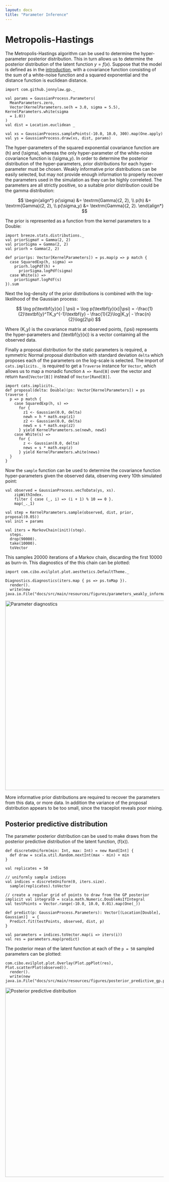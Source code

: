```yaml
---
layout: docs
title: "Parameter Inference"
---
```


# Metropolis-Hastings

The Metropolis-Hastings algorithm can be used to determine the hyper-parameter
posterior distribution. This in turn allows us to determine the posterior distribution
of the latent function $y = f(x)$. Suppose that the model is defined as in the
[introduction](index.html), with a covariance function consisting of the sum of
a white-noise function and a squared exponential and the distance function is
euclidean distance.

```tut:silent
import com.github.jonnylaw.gp._

val params = GaussianProcess.Parameters(
  MeanParameters.zero,
  Vector(KernelParameters.se(h = 3.0, sigma = 5.5), KernelParameters.white(sigma
  = 1.0))
)
val dist = Location.euclidean _

val xs = GaussianProcess.samplePoints(-10.0, 10.0, 300).map(One.apply)
val ys = GaussianProcess.draw(xs, dist, params)
```

The hyper-parameters of the squared exponential covariance function are \(h\) and
\(\sigma\), whereas the only hyper-parameter of the white-noise covariance
function is \(\sigma_y\). In order to determine the posterior distribution of
the hyper-parameters, prior distributions for each hyper-parameter must be
chosen. Weakly informative prior distributions can be easily selected, but may not provide
enough information to properly recover the parameters used in the simulation as
they can be highly correleted. The parameters are all strictly positive, so a
suitable prior distribution could be the gamma distribution:

$$ \begin{align*}
p(\sigma) &= \textrm{Gamma}(2, 2), \\
p(h) &= \textrm{Gamma}(2, 2), \\
p(\sigma_y) &= \textrm{Gamma}(2, 2).
\end{align*} $$

The prior is represented as a function from the kernel parameters to a Double:

```tut:silent
import breeze.stats.distributions._
val priorSigmaY = Gamma(2, 2)
val priorSigma = Gamma(2, 2)
val priorh = Gamma(2, 2)

def prior(ps: Vector[KernelParameters]) = ps.map(p => p match {
  case SquaredExp(h, sigma) =>
    priorh.logPdf(h) +
      priorSigma.logPdf(sigma)
  case White(s) =>
    priorSigmaY.logPdf(s)
}).sum
```

Next the log-density of the prior distributions is combined with the
log-likelihood of the Gaussian process:

$$ \log p(\textbf{y}(x) | \psi) = \log p(\textbf{y}(x)|\psi) =
-\frac{1}{2}\textbf{y}^TK_y^{-1}\textbf{y} - \frac{1}{2}\log|K_y| -
\frac{n}{2}\log(2\pi) $$

Where \(K_y\) is the covariance matrix at observed points, \(\psi\) represents the
hyper-parameters and \(\textbf{y}(x)\) is a vector containing all the observed data.

Finally a proposal distribution for the static parameters is required, a
symmetric Normal proposal distribution with standard deviation `delta` which
proposes each of the parameters on the log-scale is selected. The import of
`cats.implicits._` is required to get a `Traverse` instance for `Vector`, which
allows us to map a monadic function `A => Rand[B]` over the vector and return
`Rand[Vector[B]]` instead of `Vector[Rand[B]]`.

```tut:silent
import cats.implicits._
def proposal(delta: Double)(ps: Vector[KernelParameters]) = ps traverse {
  p => p match {
    case SquaredExp(h, s) =>
      for {
        z1 <- Gaussian(0.0, delta)
        newh = h * math.exp(z1)
        z2 <- Gaussian(0.0, delta)
        newS = s * math.exp(z2)
      } yield KernelParameters.se(newh, newS)
    case White(s) =>
      for {
        z <- Gaussian(0.0, delta)
        news = s * math.exp(z)
      } yield KernelParameters.white(news)
  }
}
```

Now the `sample` function can be used to determine the covariance function
hyper-parameters given the observed data,  observing every 10th simulated point:

```tut:silent
val observed = GaussianProcess.vecToData(ys, xs).
    zipWithIndex.
    filter { case (_, i) => (i + 1) % 10 == 0 }.
    map(_._1)

val step = KernelParameters.sample(observed, dist, prior, proposal(0.05))
val init = params

val iters = MarkovChain(init)(step).
  steps.
  drop(90000).
  take(10000).
  toVector
```

This samples 20000 iterations of a Markov chain, discarding the first 10000 as
burn-in. This diagnostics of the this chain can be plotted:

```tut:silent
import com.cibo.evilplot.plot.aesthetics.DefaultTheme._

Diagnostics.diagnostics(iters.map { ps => ps.toMap }).
  render().
  write(new java.io.File("docs/src/main/resources/figures/parameters_weakly_informative_gp.png"))
```

<img src="../img/parameters_weakly_informative_gp.png" alt="Parameter diagnostics" width="600"/>

More informative prior distributions are required to recover the parameters from
this data, or more data. In addition the variance of the proposal distribution
appears to be too small, since the traceplot reveals poor mixing.

## Posterior predictive distribution

The parameter posterior distribution can be used to make draws from the
posterior predictive distribution of the latent function, \(f(x)\).

```tut:silent
def discreteUniform(min: Int, max: Int) = new Rand[Int] {
  def draw = scala.util.Random.nextInt(max - min) + min
}

val replicates = 50

// uniformly sample indices
val indices = discreteUniform(0, iters.size).
  sample(replicates).toVector

// create a regular grid of points to draw from the GP posterior
implicit val integralD = scala.math.Numeric.DoubleAsIfIntegral
val testPoints = Vector.range(-10.0, 10.0, 0.01).map(One(_))

def predict(p: GaussianProcess.Parameters): Vector[(Location[Double], Gaussian)]  = {
  Predict.fit(testPoints, observed, dist, p)
}

val parameters = indices.toVector.map(i => iters(i))
val res = parameters.map(predict)
```

The posterior mean of the latent function at each of the `p = 50` sampled parameters can be plotted:

```tut:silent
com.cibo.evilplot.plot.Overlay(Plot.ppPlot(res), Plot.scatterPlot(observed)).
  render().
  write(new java.io.File("docs/src/main/resources/figures/posterior_predictive_gp.png"))
```

<img src="../img/posterior_predictive_gp.png" alt="Posterior predictive distribution" width="600"/>
